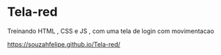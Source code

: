 # Tela-red

Treinando HTML , CSS e JS , com uma tela de login com movimentacao

https://souzahfelipe.github.io/Tela-red/
